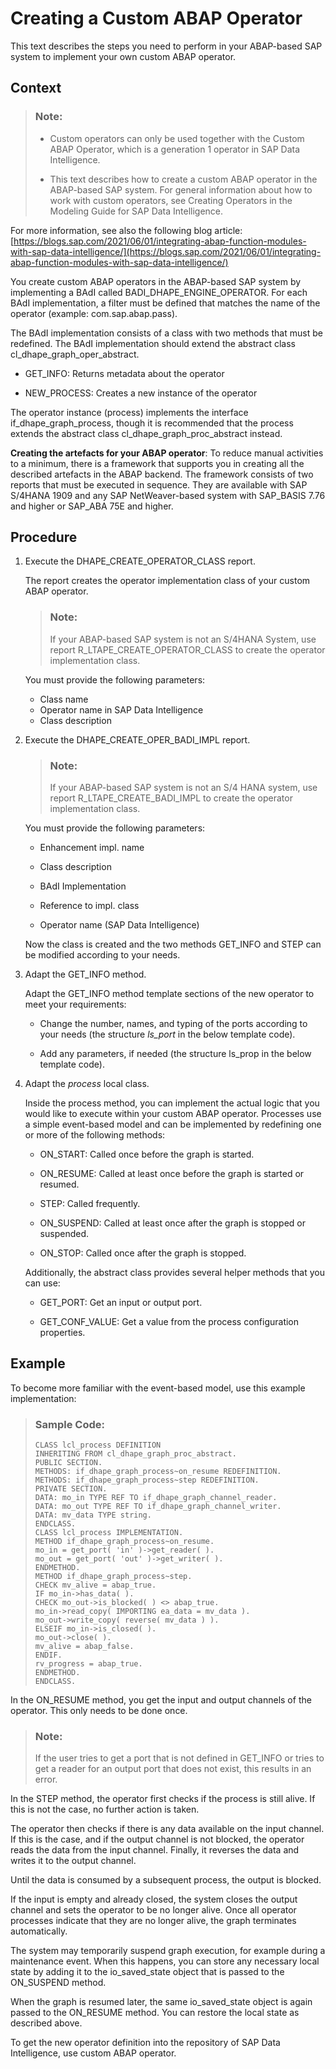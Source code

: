 <!-- loio761715f7f2524b52a4e6c0708160dc5d -->

# Creating a Custom ABAP Operator

This text describes the steps you need to perform in your ABAP-based SAP system to implement your own custom ABAP operator.



## Context

> ### Note:  
> -   Custom operators can only be used together with the Custom ABAP Operator, which is a generation 1 operator in SAP Data Intelligence.
> 
> -   This text describes how to create a custom ABAP operator in the ABAP-based SAP system. For general information about how to work with custom operators, see Creating Operators in the Modeling Guide for SAP Data Intelligence.

For more information, see also the following blog article: [https://blogs.sap.com/2021/06/01/integrating-abap-function-modules-with-sap-data-intelligence/](https://blogs.sap.com/2021/06/01/integrating-abap-function-modules-with-sap-data-intelligence/)

You create custom ABAP operators in the ABAP-based SAP system by implementing a BAdI called BADI\_DHAPE\_ENGINE\_OPERATOR. For each BAdI implementation, a filter must be defined that matches the name of the operator \(example: com.sap.abap.pass\).

The BAdI implementation consists of a class with two methods that must be redefined. The BAdI implementation should extend the abstract class cl\_dhape\_graph\_oper\_abstract.

-   GET\_INFO: Returns metadata about the operator

-   NEW\_PROCESS: Creates a new instance of the operator


The operator instance \(process\) implements the interface if\_dhape\_graph\_process, though it is recommended that the process extends the abstract class cl\_dhape\_graph\_proc\_abstract instead.

**Creating the artefacts for your ABAP operator**: To reduce manual activities to a minimum, there is a framework that supports you in creating all the described artefacts in the ABAP backend. The framework consists of two reports that must be executed in sequence. They are available with SAP S/4HANA 1909 and any SAP NetWeaver-based system with SAP\_BASIS 7.76 and higher or SAP\_ABA 75E and higher.



## Procedure

1.  Execute the DHAPE\_CREATE\_OPERATOR\_CLASS report.

    The report creates the operator implementation class of your custom ABAP operator.

    > ### Note:  
    > If your ABAP-based SAP system is not an S/4HANA System, use report R\_LTAPE\_CREATE\_OPERATOR\_CLASS to create the operator implementation class.

    You must provide the following parameters:

    -   Class name
    -   Operator name in SAP Data Intelligence
    -   Class description

2.  Execute the DHAPE\_CREATE\_OPER\_BADI\_IMPL report.

    > ### Note:  
    > If your ABAP-based SAP system is not an S/4 HANA system, use report R\_LTAPE\_CREATE\_BADI\_IMPL to create the operator implementation class.

    You must provide the following parameters:

    -   Enhancement impl. name

    -   Class description

    -   BAdI Implementation

    -   Reference to impl. class

    -   Operator name \(SAP Data Intelligence\)


    Now the class is created and the two methods GET\_INFO and STEP can be modified according to your needs.

3.  Adapt the GET\_INFO method.

    Adapt the GET\_INFO method template sections of the new operator to meet your requirements:

    -   Change the number, names, and typing of the ports according to your needs \(the structure *ls\_port* in the below template code\).

    -   Add any parameters, if needed \(the structure ls\_prop in the below template code\).


4.  Adapt the *process* local class.

    Inside the process method, you can implement the actual logic that you would like to execute within your custom ABAP operator. Processes use a simple event-based model and can be implemented by redefining one or more of the following methods:

    -   ON\_START: Called once before the graph is started.

    -   ON\_RESUME: Called at least once before the graph is started or resumed.

    -   STEP: Called frequently.

    -   ON\_SUSPEND: Called at least once after the graph is stopped or suspended.

    -   ON\_STOP: Called once after the graph is stopped.


    Additionally, the abstract class provides several helper methods that you can use:

    -   GET\_PORT: Get an input or output port.

    -   GET\_CONF\_VALUE: Get a value from the process configuration properties.





## Example

To become more familiar with the event-based model, use this example implementation:

> ### Sample Code:  
> ```
> CLASS lcl_process DEFINITION
> INHERITING FROM cl_dhape_graph_proc_abstract.
> PUBLIC SECTION.
> METHODS: if_dhape_graph_process~on_resume REDEFINITION.
> METHODS: if_dhape_graph_process~step REDEFINITION.
> PRIVATE SECTION.
> DATA: mo_in TYPE REF TO if_dhape_graph_channel_reader.
> DATA: mo_out TYPE REF TO if_dhape_graph_channel_writer.
> DATA: mv_data TYPE string.
> ENDCLASS.
> CLASS lcl_process IMPLEMENTATION.
> METHOD if_dhape_graph_process~on_resume.
> mo_in = get_port( 'in' )->get_reader( ).
> mo_out = get_port( 'out' )->get_writer( ).
> ENDMETHOD.
> METHOD if_dhape_graph_process~step.
> CHECK mv_alive = abap_true.
> IF mo_in->has_data( ).
> CHECK mo_out->is_blocked( ) <> abap_true.
> mo_in->read_copy( IMPORTING ea_data = mv_data ).
> mo_out->write_copy( reverse( mv_data ) ).
> ELSEIF mo_in->is_closed( ).
> mo_out->close( ).
> mv_alive = abap_false.
> ENDIF.
> rv_progress = abap_true.
> ENDMETHOD.
> ENDCLASS.
> ```

In the ON\_RESUME method, you get the input and output channels of the operator. This only needs to be done once.

> ### Note:  
> If the user tries to get a port that is not defined in GET\_INFO or tries to get a reader for an output port that does not exist, this results in an error.

In the STEP method, the operator first checks if the process is still alive. If this is not the case, no further action is taken.

The operator then checks if there is any data available on the input channel. If this is the case, and if the output channel is not blocked, the operator reads the data from the input channel. Finally, it reverses the data and writes it to the output channel.

Until the data is consumed by a subsequent process, the output is blocked.

If the input is empty and already closed, the system closes the output channel and sets the operator to be no longer alive. Once all operator processes indicate that they are no longer alive, the graph terminates automatically.

The system may temporarily suspend graph execution, for example during a maintenance event. When this happens, you can store any necessary local state by adding it to the io\_saved\_state object that is passed to the ON\_SUSPEND method.

When the graph is resumed later, the same io\_saved\_state object is again passed to the ON\_RESUME method. You can restore the local state as described above.

To get the new operator definition into the repository of SAP Data Intelligence, use custom ABAP operator.

